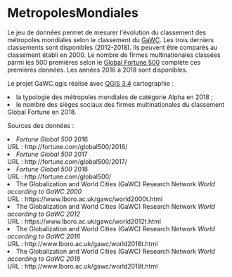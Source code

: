 # MetropolesMondiales

Le jeu de données permet de mesurer l'évolution du classement des métropoles mondiales selon le classement du <a href="https://www.lboro.ac.uk/gawc/group.html">GaWC</a>. Les trois derniers classements sont disponibles (2012-2018). Ils peuvent être comparés au classement établi en 2000. Le nombre de firmes multinationales classées parmi les 500 premières selon le <a href="http://fortune.com/global500">Global Fortune 500</a> complète ces premières données. Les années 2016 à 2018 sont disponibles.

Le projet GaWC.qgis réalisé avec <a href="https://www.qgis.org/en/site/">QGIS 3.4</a> cartographie :
<li>la typologie des métropoles mondiales de catégorie Alpha en 2018 ;
<li>le nombre des sièges sociaux des firmes multinationales du classement Global Fortune en 2018. 

Sources des données :

<li><i>Fortune Global 500</i> 2016<br>
URL : http://fortune.com/global500/2016/<br>
<li><i>Fortune Global 500</i> 2017<br>
URL : http://fortune.com/global500/2017/<br>
<li><i>Fortune Global 500</i> 2018<br>
URL : http://fortune.com/global500/<br>
<li>The Globalization and World Cities (GaWC) Research Network <i>World according to GaWC 2000</i><br>
URL : https://www.lboro.ac.uk/gawc/world2000t.html<br>
<li>The Globalization and World Cities (GaWC) Research Network <i>World according to GaWC 2012</i><br>
URL : https://www.lboro.ac.uk/gawc/world2012t.html<br>
<li>The Globalization and World Cities (GaWC) Research Network <i>World according to GaWC 2016</i><br>
URL : http://www.lboro.ac.uk/gawc/world2016t.html<br>
<li>The Globalization and World Cities (GaWC) Research Network <i>World according to GaWC 2018</i><br>
URL : http://www.lboro.ac.uk/gawc/world2018t.html<br>
